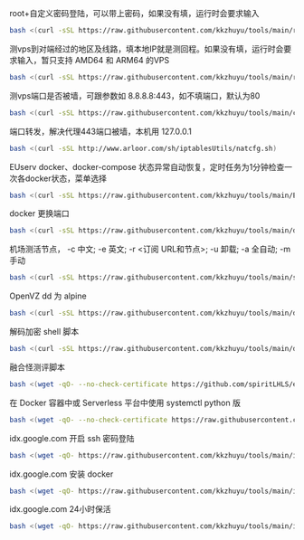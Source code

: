 root+自定义密码登陆，可以带上密码，如果没有填，运行时会要求输入
```bash
bash <(curl -sSL https://raw.githubusercontent.com/kkzhuyu/tools/main/root.sh) '[PASSWORD]'
```

测vps到对端经过的地区及线路，填本地IP就是测回程。如果没有填，运行时会要求输入，暂只支持 AMD64 和 ARM64 的VPS
```bash
bash <(curl -sSL https://raw.githubusercontent.com/kkzhuyu/tools/main/return.sh) [DESTINATION_IP]

```

测vps端口是否被墙，可跟参数如 8.8.8.8:443，如不填端口，默认为80
```bash
bash <(curl -sSL https://raw.githubusercontent.com/kkzhuyu/tools/main/check_port.sh) [IP:PORT]

```

端口转发，解决代理443端口被墙，本机用 127.0.0.1
```bash
bash <(curl -sSL http://www.arloor.com/sh/iptablesUtils/natcfg.sh)
```

EUserv docker、docker-compose 状态异常自动恢复，定时任务为1分钟检查一次各docker状态，菜单选择
```bash
bash <(curl -sSL https://raw.githubusercontent.com/kkzhuyu/tools/main/EU_docker_Up.sh)
```

docker 更换端口
```bash
bash <(curl -sSL https://raw.githubusercontent.com/kkzhuyu/tools/main/docker_port.sh)
```

机场测活节点， -c 中文; -e 英文; -r <订阅 URL和节点>; -u 卸载; -a 全自动; -m 手动
```bash
bash <(curl -sSL https://raw.githubusercontent.com/kkzhuyu/tools/main/ssrspeed.sh) [OPTION]
```

OpenVZ dd 为 alpine
```bash
bash <(curl -sSL https://raw.githubusercontent.com/kkzhuyu/tools/main/dd_alpine.sh)
```

解码加密 shell 脚本
```bash
bash <(curl -sSL https://raw.githubusercontent.com/kkzhuyu/tools/main/decode_shell.sh)
```

融合怪测评脚本
```bash
bash <(wget -qO- --no-check-certificate https://github.com/spiritLHLS/ecs/raw/main/ecs.sh)
```

在 Docker 容器中或 Serverless 平台中使用 systemctl python 版
```bash
bash <(wget -qO- --no-check-certificate https://raw.githubusercontent.com/kkzhuyu/tools/main/systemctl-py.sh)
```

idx.google.com 开启 ssh 密码登陆
```bash
bash <(wget -qO- https://raw.githubusercontent.com/kkzhuyu/tools/main/idx_ssh.sh)
```

idx.google.com 安装 docker
```bash
bash <(wget -qO- https://raw.githubusercontent.com/kkzhuyu/tools/main/idx_docker.sh)
```

idx.google.com 24小时保活
```bash
bash <(wget -qO- https://raw.githubusercontent.com/kkzhuyu/tools/main/idx_alive.sh)
```
